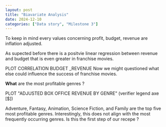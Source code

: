 ```yaml
---
layout: post
title: "Biavariate Analysis"
date: 2024-12-10
categories: ["Data story", "Milestone 3"]
---
```

To keep in mind every values concerning profit, budget, revenue are inflation adjusted. 

As supected before there is a positvie linear regression between revenue and budget that is even greater in franchise movies. 

PLOT CORRELATION BUDGET _REVENUE
Now we might questioned what else could influence the success of franchise movies.  

**What** are the most profitable genres ? 

PLOT "ADJUSTED BOX OFFICE REVENUE BY GENRE" (verifier legend axe [$])

Adventure, Fantasy, Animation, Science Fiction, and Family are the top five most profitable genres. Interestingly, this does not align with the most frequently occurring genres. Is this the first step of our recepe ? 

